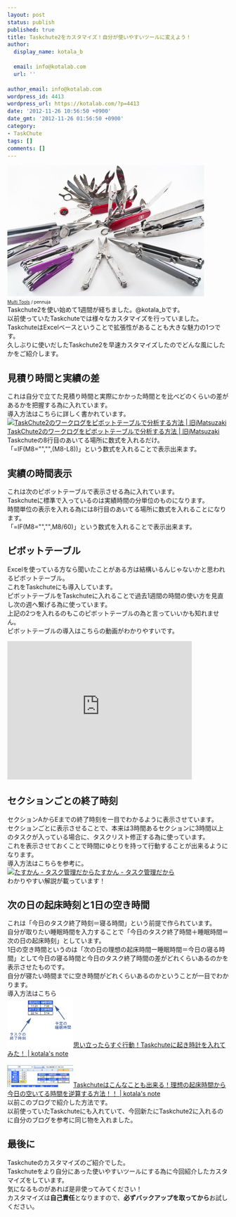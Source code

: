 ```yaml
---
layout: post
status: publish
published: true
title: Taskchute2をカスタマイズ！自分が使いやすいツールに変えよう！
author:
  display_name: kotala_b

  email: info@kotalab.com
  url: ''

author_email: info@kotalab.com
wordpress_id: 4413
wordpress_url: https://kotalab.com/?p=4413
date: '2012-11-26 10:56:50 +0900'
date_gmt: '2012-11-26 01:56:50 +0900'
category:
- TaskChute
tags: []
comments: []
---
```

<p><a href="/wp-content/uploads/taskchutecustom_121126.jpg" target="_blank"><img src="/wp-content/uploads/taskchutecustom_121126-448x298.jpg" alt="" title="taskchutecustom_121126" width="448" height="298" class="alignnone size-large wp-image-4415" /></a><br />
<span style="font-size:10px;"><a href="https://www.flickr.com/photos/pennuja/5364124040/" target="_blank">Multi Tools</a> / pennuja</span><br />
Taskchute2を使い始めて1週間が経ちました。@kotala_bです。<br />
以前使っていたTaskchuteでは様々なカスタマイズを行っていました。<br />
TaskchuteはExcelベースということで拡張性があることも大きな魅力の1つです。<br />
久しぶりに使いだしたTaskchute2を早速カスタマイズしたのでどんな風にしたかをご紹介します。<br />
</p>
<!--more-->
<h2>見積り時間と実績の差</h2>
<p>これは自分で立てた見積り時間と実際にかかった時間とを比べどのくらいの差があるかを把握する為に入れています。<br />
導入方法はこちらに詳しく書かれています。<br />
<a href="https://jmatsuzaki.wordpress.com/2012/04/16/taskchute2pivot/" target="_blank"><img  class="alignleft" src="https://capture.heartrails.com/150x130?https://jmatsuzaki.wordpress.com/2012/04/16/taskchute2pivot/" alt="TaskChute2のワークログをピボットテーブルで分析する方法 | 旧jMatsuzaki" width="150" height="130" /></a><a href="https://jmatsuzaki.wordpress.com/2012/04/16/taskchute2pivot/" target="_blank">TaskChute2のワークログをピボットテーブルで分析する方法 | 旧jMatsuzaki</a><a href="https://b.hatena.ne.jp/entry/https://jmatsuzaki.wordpress.com/2012/04/16/taskchute2pivot/" target="_blank"><img border="0" src="https://b.hatena.ne.jp/entry/image/https://jmatsuzaki.wordpress.com/2012/04/16/taskchute2pivot/" alt="" /></a><br style="clear:both;" />Taskchuteの8行目のあいてる場所に数式を入れるだけ。<br />
「=IF(M8="","",(M8-L8))」という数式を入れることで表示出来ます。</p>
<h2>実績の時間表示</h2>
<p>これは次のピボットテーブルで表示させる為に入れています。<br />
Taskchuteに標準で入っているのは実績時間の分単位のものになります。<br />
時間単位の表示を入れる為には8行目のあいてる場所に数式を入れることになります。<br />
「=IF(M8="","",M8/60)」という数式を入れることで表示出来ます。</p>
<h2>ピボットテーブル</h2>
<p>Excelを使っている方なら聞いたことがある方は結構いるんじゃないかと思われるピボットテーブル。<br />
これをTaskchuteにも導入しています。<br />
ピボットテーブルをTaskchuteに入れることで過去1週間の時間の使い方を見直し次の週へ繋げる為に使っています。<br />
上記の2つを入れるのもこのピボットテーブルの為と言っていいかも知れません。<br />
ピボットテーブルの導入はこちらの動画がわかりやすいです。</p>
<div class="video-container"><iframe width="420" height="315" src="http://www.youtube.com/embed/efv87WiXZO4?rel=0" frameborder="0" allowfullscreen></iframe></div>
<h2>セクションごとの終了時刻</h2>
<p>セクションAからEまでの終了時刻を一目でわかるように表示させています。<br />
セクションごとに表示させることで、本来は3時間あるセクションに3時間以上のタスクが入っている場合に、タスクリスト修正する為に使っています。<br />
これを表示させておくことで時間にゆとりを持って行動することが出来るようになります。<br />
導入方法はこちらを参考に。<br />
<a href="http://taskviewer.posterous.com/archive/4/2012" target="_blank"><img  class="alignleft" src="https://capture.heartrails.com/150x130?http://taskviewer.posterous.com/archive/4/2012" alt="たすかん - タスク管理だから" width="150" height="130" /></a><a href="http://taskviewer.posterous.com/archive/4/2012" target="_blank">たすかん - タスク管理だから</a><a href="https://b.hatena.ne.jp/entry/http://taskviewer.posterous.com/archive/4/2012" target="_blank"><img border="0" src="https://b.hatena.ne.jp/entry/image/http://taskviewer.posterous.com/archive/4/2012" alt="" /></a><br style="clear:both;" />わかりやすい解説が載っています！</p>
<h2>次の日の起床時刻と1日の空き時間</h2>
<p>これは「今日のタスク終了時刻＝寝る時間」という前提で作られています。<br />
自分が取りたい睡眠時間を入力することで「今日のタスク終了時間＋睡眠時間＝次の日の起床時刻」としています。<br />
1日の空き時間というのは「次の日の理想の起床時間ー睡眠時間＝今日の寝る時間」として今日の寝る時間と今日のタスク終了時間の差がどれくらいあるのかを表示させたものです。<br />
自分が寝たい時間までに空き時間がどれくらいあるのかということが一目でわかります。<br />
導入方法はこちら<br />
<a href="/taskchute-wakeup-clock" target="_blank"><img  class="alignleft" src="/wp-content/uploads/okidokei_120621_02.jpg" alt="思い立ったらすぐ行動！Taskchuteに起き時計を入れてみた！ | kotala's note" width="150" /></a><a href="/taskchute-wakeup-clock" target="_blank">思い立ったらすぐ行動！Taskchuteに起き時計を入れてみた！ | kotala's note</a><br style="clear:both;" /><br />
<a href="/taskchute-gyakusan" target="_blank"><img  class="alignleft" src="/wp-content/uploads/risoujikan_120622_01.jpg" alt="Taskchuteはこんなことも出来る！理想の起床時間から今日の空いてる時間を逆算する方法！！ | kotala's note" width="150" /></a><a href="/taskchute-gyakusan" target="_blank">Taskchuteはこんなことも出来る！理想の起床時間から今日の空いてる時間を逆算する方法！！ | kotala's note</a><br style="clear:both;" />以前このブログで紹介した方法です。<br />
以前使っていたTaskchuteにも入れていて、今回新たにTaskchute2に入れるのに自分のブログを参考に同じ物を入れました。</p>
<h2>最後に</h2>
<p>Taskchuteのカスタマイズのご紹介でした。<br />
Taskchuteをより自分にあった使いやすいツールにする為に今回紹介したカスタマイズをしています。<br />
気になるものがあれば是非使ってみてください！<br />
カスタマイズは<strong>自己責任</strong>となりますので、<strong>必ずバックアップを取ってから</strong>お試しください。</p>
